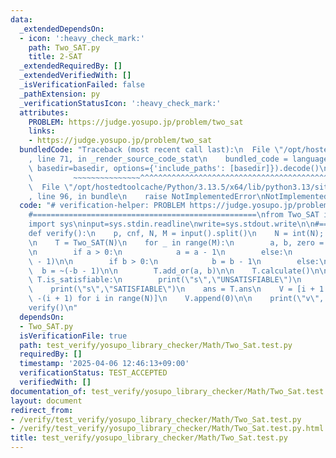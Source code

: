 ```yaml
---
data:
  _extendedDependsOn:
  - icon: ':heavy_check_mark:'
    path: Two_SAT.py
    title: 2-SAT
  _extendedRequiredBy: []
  _extendedVerifiedWith: []
  _isVerificationFailed: false
  _pathExtension: py
  _verificationStatusIcon: ':heavy_check_mark:'
  attributes:
    PROBLEM: https://judge.yosupo.jp/problem/two_sat
    links:
    - https://judge.yosupo.jp/problem/two_sat
  bundledCode: "Traceback (most recent call last):\n  File \"/opt/hostedtoolcache/Python/3.13.5/x64/lib/python3.13/site-packages/onlinejudge_verify/documentation/build.py\"\
    , line 71, in _render_source_code_stat\n    bundled_code = language.bundle(stat.path,\
    \ basedir=basedir, options={'include_paths': [basedir]}).decode()\n          \
    \         ~~~~~~~~~~~~~~~^^^^^^^^^^^^^^^^^^^^^^^^^^^^^^^^^^^^^^^^^^^^^^^^^^^^^^^^^^^^^^^^^^\n\
    \  File \"/opt/hostedtoolcache/Python/3.13.5/x64/lib/python3.13/site-packages/onlinejudge_verify/languages/python.py\"\
    , line 96, in bundle\n    raise NotImplementedError\nNotImplementedError\n"
  code: "# verification-helper: PROBLEM https://judge.yosupo.jp/problem/two_sat\n\n\
    #==================================================\nfrom Two_SAT import *\n\n\
    import sys\ninput=sys.stdin.readline\nwrite=sys.stdout.write\n\n#==================================================\n\
    def verify():\n    p, cnf, N, M = input().split()\n    N = int(N); M = int(M)\n\
    \n    T = Two_SAT(N)\n    for _ in range(M):\n        a, b, zero = map(int,input().split())\n\
    \n        if a > 0:\n            a = a - 1\n        else:\n            a = ~(-a\
    \ - 1)\n\n        if b > 0:\n            b = b - 1\n        else:\n          \
    \  b = ~(-b - 1)\n\n        T.add_or(a, b)\n\n    T.calculate()\n\n    if not\
    \ T.is_satisfiable:\n        print(\"s\",\"UNSATISFIABLE\")\n        return\n\n\
    \    print(\"s\",\"SATISFIABLE\")\n    ans = T.ans\n    V = [i + 1 if ans[i] else\
    \ -(i + 1) for i in range(N)]\n    V.append(0)\n\n    print(\"v\", *V)\n\n#==================================================\n\
    verify()\n"
  dependsOn:
  - Two_SAT.py
  isVerificationFile: true
  path: test_verify/yosupo_library_checker/Math/Two_Sat.test.py
  requiredBy: []
  timestamp: '2025-04-06 12:46:13+09:00'
  verificationStatus: TEST_ACCEPTED
  verifiedWith: []
documentation_of: test_verify/yosupo_library_checker/Math/Two_Sat.test.py
layout: document
redirect_from:
- /verify/test_verify/yosupo_library_checker/Math/Two_Sat.test.py
- /verify/test_verify/yosupo_library_checker/Math/Two_Sat.test.py.html
title: test_verify/yosupo_library_checker/Math/Two_Sat.test.py
---
```

